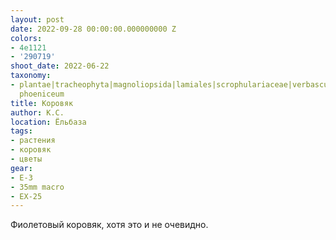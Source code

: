```yaml
---
layout: post
date: 2022-09-28 00:00:00.000000000 Z
colors:
- 4e1121
- '290719'
shoot_date: 2022-06-22
taxonomy:
- plantae|tracheophyta|magnoliopsida|lamiales|scrophulariaceae|verbascum|verbascum
  phoeniceum
title: Коровяк
author: К.С.
location: Ёльбаза
tags:
- растения
- коровяк
- цветы
gear:
- E-3
- 35mm macro
- EX-25
---
```

Фиолетовый коровяк, хотя это и не очевидно.

